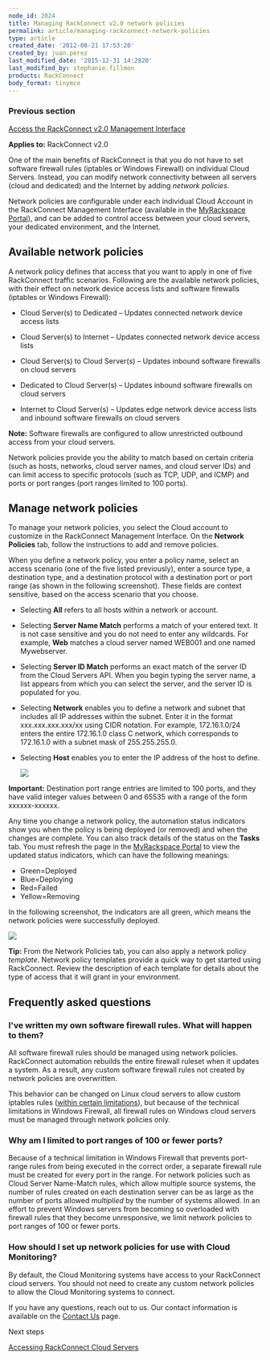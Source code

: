 ```yaml
---
node_id: 2024
title: Managing RackConnect v2.0 network policies
permalink: article/managing-rackconnect-network-policies
type: article
created_date: '2012-08-21 17:53:20'
created_by: juan.perez
last_modified_date: '2015-12-31 14:2820'
last_modified_by: stephanie.fillmon
products: RackConnect
body_format: tinymce
---
```


### Previous section

[Access the RackConnect v2.0 Management
Interface](https://www.rackspace.com/knowledge_center/article/access-the-rackconnect-management-interface)

**Applies to:** RackConnect v2.0

One of the main benefits of RackConnect is that you do not have to set
software firewall rules (iptables or Windows Firewall) on individual
Cloud Servers. Instead, you can modify network connectivity between all
servers (cloud and dedicated) and the Internet by adding *network
policies*.

Network policies are configurable under each individual Cloud Account in
the RackConnect Management Interface (available in the [MyRackspace
Portal](https://my.rackspace.com/)), and can be added to control access
between your cloud servers, your dedicated environment, and the
Internet.

Available network policies
--------------------------

A network policy defines that access that you want to apply in one of
five RackConnect traffic scenarios. Following are the available network
policies, with their effect on network device access lists and software
firewalls (iptables or Windows Firewall):

-   Cloud Server(s) to Dedicated &ndash; Updates connected network device
    access lists

-   Cloud Server(s) to Internet &ndash; Updates connected network device
    access lists

-   Cloud Server(s) to Cloud Server(s) &ndash; Updates inbound software
    firewalls on cloud servers

-   Dedicated to Cloud Server(s) &ndash; Updates inbound software firewalls on
    cloud servers

-   Internet to Cloud Server(s) &ndash; Updates edge network device access
    lists and inbound software firewalls on cloud servers

**Note:** Software firewalls are configured to allow unrestricted
outbound access from your cloud servers.

Network policies provide you the ability to match based on certain
criteria (such as hosts, networks, cloud server names, and cloud server
IDs) and can limit access to specific protocols (such as TCP, UDP, and
ICMP) and ports or port ranges (port ranges limited to 100 ports).

Manage network policies
-----------------------

To manage your network policies, you select the Cloud account to
customize in the RackConnect Management Interface. On the **Network
Policies** tab, follow the instructions to add and remove policies.

When you define a network policy, you enter a policy name, select an
access scenario (one of the five listed previously), enter a source
type, a destination type, and a destination protocol with a destination
port or port range (as shown in the following screenshot). These fields
are context sensitive, based on the access scenario that you choose.

-   Selecting **All** refers to all hosts within a network or account.

-   Selecting **Server Name Match** performs a match of your entered
    text. It is not case sensitive and you do not need to enter any
    wildcards. For example, **Web** matches a cloud server named WEB001
    and one named Mywebserver.

-   Selecting **Server ID Match** performs an exact match of the server
    ID from the Cloud Servers API. When you begin typing the server
    name, a list appears from which you can select the server, and the
    server ID is populated for you.

-   Selecting **Network** enables you to define a network and subnet
    that includes all IP addresses within the subnet. Enter it in the
    format xxx.xxx.xxx.xxx/xx using CIDR notation. For example,
    172.16.1.0/24 enters the entire 172.16.1.0 class C network, which
    corresponds to 172.16.1.0 with a subnet mask of 255.255.255.0.

-   Selecting **Host** enables you to enter the IP address of the host
    to define.

    ![](/knowledge_center/sites/default/files/field/image/SampleNP.png)

**Important:** Destination port range entries are limited to 100 ports,
and they have valid integer values between 0 and 65535 with a range of
the form xxxxxx-xxxxxx.

Any time you change a network policy, the automation status indicators
show you when the policy is being deployed (or removed) and when the
changes are complete. You can also track details of the status on the
**Tasks** tab. You must refresh the page in the [MyRackspace
Portal](https://my.rackspace.com/) to view the updated status
indicators, which can have the following meanings:

-   Green=Deployed
-   Blue=Deploying
-   Red=Failed
-   Yellow=Removing

In the following screenshot, the indicators are all green, which means
the network policies were successfully deployed.

![](/knowledge_center/sites/default/files/field/image/Status.Indicator.png)

**Tip:** From the Network Policies tab, you can also apply a network
policy *template*. Network policy templates provide a quick way to get
started using RackConnect. Review the description of each template for
details about the type of access that it will grant in your environment.

Frequently asked questions
--------------------------

### I've written my own software firewall rules. What will happen to them?

All software firewall rules should be managed using network policies.
RackConnect automation rebuilds the entire firewall ruleset when it
updates a system. As a result, any custom software firewall rules not
created by network policies are overwritten.

This behavior can be changed on Linux cloud servers to allow custom
iptables rules ([within certain
limitations](http://www.rackspace.com/knowledge_center/article/how-to-prevent-rackconnect-from-overwriting-custom-iptables-rules-on-linux-cloud-servers)),
but because of the technical limitations in Windows Firewall, all
firewall rules on Windows cloud servers must be managed through network
policies only.

### Why am I limited to port ranges of 100 or fewer ports?

Because of a technical limitation in Windows Firewall that prevents
port-range rules from being executed in the correct order, a separate
firewall rule must be created for every port in the range. For network
policies such as Cloud Server Name-Match rules, which allow multiple
source systems, the number of rules created on each destination server
can be as large as the number of ports allowed *multiplied* by the
number of systems allowed. In an effort to prevent Windows servers from
becoming so overloaded with firewall rules that they become
unresponsive, we limit network policies to port ranges of 100 or fewer
ports.

### How should I set up network policies for use with Cloud Monitoring?

By default, the Cloud Monitoring systems have access to your RackConnect
cloud servers. You should not need to create any custom network policies
to allow the Cloud Monitoring systems to connect.

If you have any questions, reach out to us. Our contact information is
available on the [Contact
Us](http://www.rackspace.com/knowledge_center/support) page.

Next steps

[Accessing RackConnect Cloud
Servers](https://www.rackspace.com/knowledge_center/article/accessing-rackconnect-cloud-servers)

